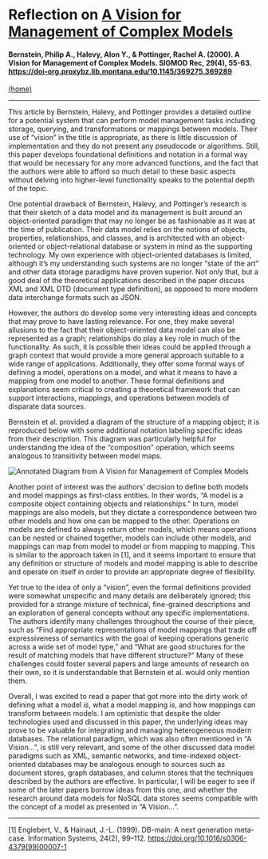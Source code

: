 # Reflection on [A Vision for Management of Complex Models](https://dl-acm-org.proxybz.lib.montana.edu/doi/abs/10.1145/369275.369289)

#### Bernstein, Philip A., Halevy, Alon Y., & Pottinger, Rachel A. (2000). A Vision for Management of Complex Models. SIGMOD Rec, 29(4), 55-63. https://doi-org.proxybz.lib.montana.edu/10.1145/369275.369289

[(home)](https://beqpolk1.github.io/csci-592-spring2022/)

---

This article by Bernstein, Halevy, and Pottinger provides a detailed outline for a potential system that can perform model management tasks including storage, querying, and transformations or mappings between models. Their use of “vision” in the title is appropriate, as there is little discussion of implementation and they do not present any pseudocode or algorithms. Still, this paper develops foundational definitions and notation in a formal way that would be necessary for any more advanced functions, and the fact that the authors were able to afford so much detail to these basic aspects without delving into higher-level functionality speaks to the potential depth of the topic.

One potential drawback of Bernstein, Halevy, and Pottinger’s research is that their sketch of a data model and its management is built around an object-oriented paradigm that may no longer be as fashionable as it was at the time of publication. Their data model relies on the notions of objects, properties, relationships, and classes, and is architected with an object-oriented or object-relational database or system in mind as the supporting technology. My own experience with object-oriented databases is limited, although it’s my understanding such systems are no longer “state of the art” and other data storage paradigms have proven superior. Not only that, but a good deal of the theoretical applications described in the paper discuss XML and XML DTD (document type definition), as opposed to more modern data interchange formats such as JSON.

However, the authors do develop some very interesting ideas and concepts that may prove to have lasting relevance. For one, they make several allusions to the fact that their object-oriented data model can also be represented as a graph; relationships do play a key role in much of the functionality. As such, it is possible their ideas could be applied through a graph context that would provide a more general approach suitable to a wide range of applications. Additionally, they offer some formal ways of defining a model, operations on a model, and what it means to have a mapping from one model to another. These formal definitions and explanations seem critical to creating a theoretical framework that can support interactions, mappings, and operations between models of disparate data sources.

Bernstein et al. provided a diagram of the structure of a mapping object; it is reproduced below with some additional notation labeling specific ideas from their description. This diagram was particularly helpful for understanding the idea of the “composition” operation, which seems analogous to transitivity between model maps.

![Annotated Diagram from A Vision for Management of Complex Models](/images/1.2_annotated_diagram.jpg)

Another point of interest was the authors’ decision to define both models and model mappings as first-class entities. In their words, “A model is a composite object containing objects and relationships.” In turn, model mappings are also models, but they dictate a correspondence between two other models and how one can be mapped to the other. Operations on models are defined to always return other models, which means operations can be nested or chained together, models can include other models, and mappings can map from model to model or from mapping to mapping. This is similar to the approach taken in [1], and it seems important to ensure that any definition or structure of models and model mapping is able to describe and operate on itself in order to provide an appropriate degree of flexibility.

Yet true to the idea of only a “vision”, even the formal definitions provided were somewhat unspecific and many details are deliberately ignored; this provided for a strange mixture of technical, fine-grained descriptions and an exploration of general concepts without any specific implementations. The authors identify many challenges throughout the course of their piece, such as “Find appropriate representations of model mappings that trade off expressiveness of semantics with the goal of keeping operations generic across a wide set of model type,” and “What are good structures for the result of matching models that have different structure?” Many of these challenges could foster several papers and large amounts of research on their own, so it is understandable that Bernstein et al. would only mention them.

Overall, I was excited to read a paper that got more into the dirty work of defining what a model *is*, what a model mapping *is*, and how mappings can transform between models. I am optimistic that despite the older technologies used and discussed in this paper, the underlying ideas may prove to be valuable for integrating and managing heterogeneous modern databases. The relational paradigm, which was also often mentioned in “A Vision…”, is still very relevant, and some of the other discussed data model paradigms such as XML, semantic networks, and time-indexed object-oriented databases may be analogous enough to sources such as document stores, graph databases, and column stores that the techniques described by the authors are effective. In particular, I will be eager to see if some of the later papers borrow ideas from this one, and whether the research around data models for NoSQL data stores seems compatible with the concept of a model as presented in “A Vision…”.

---

[1] Englebert, V., & Hainaut, J.-L. (1999). DB-main: A next generation meta-case. Information Systems, 24(2), 99–112. https://doi.org/10.1016/s0306-4379(99)00007-1